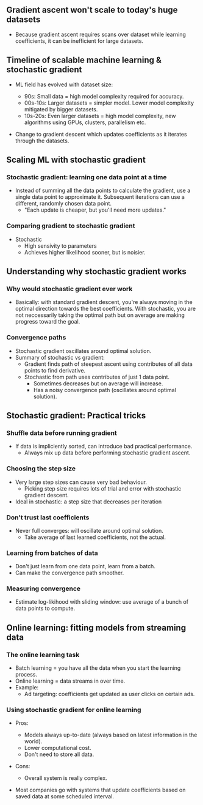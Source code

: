 ## Gradient ascent won't scale to today's huge datasets

* Because gradient ascent requires scans over dataset while learning coefficients, it can be inefficient for large datasets.

## Timeline of scalable machine learning & stochastic gradient

* ML field has evolved with dataset size:
  * 90s: Small data = high model complexity required for accuracy.
  * 00s-10s: Larger datasets = simpler model. Lower model complexity mitigated by bigger datasets.
  * 10s-20s: Even larger datasets = high model complexity, new algorithms using GPUs, clusters, parallelism etc.

* Change to gradient descent which updates coefficients as it iterates through the datasets.

## Scaling ML with stochastic gradient

### Stochastic gradient: learning one data point at a time

* Instead of summing all the data points to calculate the gradient, use a single data point to approximate it. Subsequent iterations can use a different, randomly chosen data point.
  * "Each update is cheaper, but you'll need more updates."

### Comparing gradient to stochastic gradient

* Stochastic
  * High sensivity to parameters
  * Achieves higher likelihood sooner, but is noisier.

## Understanding why stochastic gradient works

### Why would stochastic gradient ever work

* Basically: with standard gradient descent, you're always moving in the optimal direction towards the best coefficients. With stochastic, you are not neccessarily taking the optimal path but on average are making progress toward the goal.

### Convergence paths

* Stochastic gradient oscillates around optimal solution.
* Summary of stochastic vs gradient:
  * Gradient finds path of steepest ascent using contributes of all data points to find derivative.
  * Stochastic from path uses contributes of just 1 data point.
    * Sometimes decreases but on average will increase.
    * Has a noisy convergence path (oscillates around optimal solution).

## Stochastic gradient: Practical tricks

### Shuffle data before running gradient

* If data is impliciently sorted, can introduce bad practical performance.
  * Always mix up data before performing stochastic gradient ascent.

### Choosing the step size

* Very large step sizes can cause very bad behaviour.
  * Picking step size requires lots of trial and error with stochastic gradient descent.
* Ideal in stochastic: a step size that decreases per iteration

### Don't trust last coefficients

* Never full converges: will oscillate around optimal solution.
  * Take average of last learned coefficients, not the actual.

### Learning from batches of data

* Don't just learn from one data point, learn from a batch.
* Can make the convergence path smoother.

### Measuring convergence

* Estimate log-likihood with sliding window: use average of a bunch of data points to compute.

## Online learning: fitting models from streaming data

### The online learning task

* Batch learning = you have all the data when you start the learning process.
* Online learning = data streams in over time.
* Example:
  * Ad targeting: coefficients get updated as user clicks on certain ads.

### Using stochastic gradient for online learning

* Pros:
  * Models always up-to-date (always based on latest information in the world).
  * Lower computational cost.
  * Don't need to store all data.
* Cons:
  * Overall system is really complex.

* Most companies go with systems that update coefficients based on saved data at some scheduled interval.
